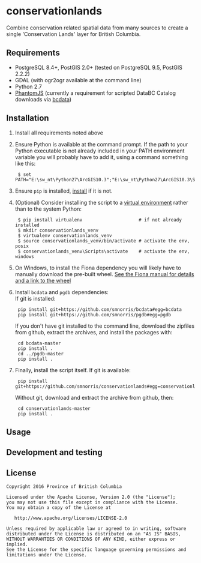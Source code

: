 # conservationlands

Combine conservation related spatial data from many sources to create a single 'Conservation Lands' layer for British Columbia.

## Requirements
- PostgreSQL 8.4+, PostGIS 2.0+ (tested on PostgreSQL 9.5, PostGIS 2.2.2)
- GDAL (with ogr2ogr available at the command line)
- Python 2.7
- [PhantomJS](http://phantomjs.org/download.html) (currently a requirement for scripted DataBC Catalog downloads via [bcdata](https://github.com/smnorris/bcdata))

## Installation
1. Install all requirements noted above

2. Ensure Python is available at the command prompt. If the path to your Python executable is not already included in your PATH environment variable you will probably have to add it, using a command something like this:  

        $ set PATH="E:\sw_nt\Python27\ArcGIS10.3";"E:\sw_nt\Python27\ArcGIS10.3\Scripts";%PATH%

3. Ensure `pip` is installed, [install](https://pip.pypa.io/en/stable/installing/) if it is not. 

4. (Optional) Consider installing the script to a [virtual environment](https://virtualenv.pypa.io/en/stable/) rather than to the system Python:

        
        $ pip install virtualenv                     # if not already installed
        $ mkdir conservationlands_venv
        $ virtualenv conservationlands_venv
        $ source conservationlands_venv/bin/activate # activate the env, posix
        $ conservationlands_venv\Scripts\activate    # activate the env, windows
        

5. On Windows, to install the Fiona dependency you will likely have to manually download the pre-built wheel. [See the Fiona manual for details and a link to the wheel](https://github.com/Toblerity/Fiona#windows)

6. Install `bcdata` and `pgdb` dependencies:  
If git is installed:

        pip install git+https://github.com/smnorris/bcdata#egg=bcdata
        pip install git+https://github.com/smnorris/pgdb#egg=pgdb

    If you don't have git installed to the command line, download the zipfiles from github, extract the archives, and install the packages with:

        cd bcdata-master
        pip install .
        cd ../pgdb-master
        pip install .

7. Finally, install the script itself. If git is available:
        
        pip install git+https://github.com/smnorris/conservationlands#egg=conservationlands

    Without git, download and extract the archive from github, then:

        cd conservationlands-master
        pip install .


## Usage


## Development and testing


## License

    Copyright 2016 Province of British Columbia

    Licensed under the Apache License, Version 2.0 (the "License");
    you may not use this file except in compliance with the License.
    You may obtain a copy of the License at 

       http://www.apache.org/licenses/LICENSE-2.0

    Unless required by applicable law or agreed to in writing, software
    distributed under the License is distributed on an "AS IS" BASIS,
    WITHOUT WARRANTIES OR CONDITIONS OF ANY KIND, either express or implied.
    See the License for the specific language governing permissions and
    limitations under the License.
